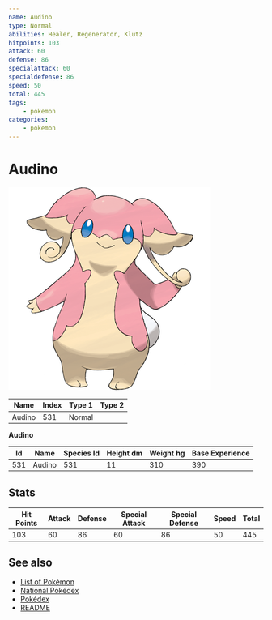 ```yaml
---
name: Audino
type: Normal
abilities: Healer, Regenerator, Klutz
hitpoints: 103
attack: 60
defense: 86
specialattack: 60
specialdefense: 86
speed: 50
total: 445
tags:
    - pokemon
categories:
    - pokemon
---
```


# Audino


![Audino](images/531.png)

| **Name** | **Index** | **Type 1** | **Type 2** |
|----|----|----|----|
| Audino | 531 | Normal  |  |

**Audino** 




| **Id** | **Name** | **Species Id** | **Height dm** | **Weight hg** | **Base Experience** |
|--------|----------|----------------|------------|------------|---------------------|
| 531 | Audino | 531 | 11 | 310 | 390 |



## Stats

| **Hit Points** | **Attack** | **Defense** | **Special Attack** | **Special Defense** | **Speed** | **Total** |
|----------------|------------|-------------|--------------------|---------------------|-----------|-----------|
| 103 | 60 | 86 | 60 | 86 | 50 | 445 |

## See also

- [List of Pokémon](../pokemon.md)
- [National Pokédex](../national_pokedex.md)
- [Pokédex](../pokedex.md)
- [README](../README.md)
